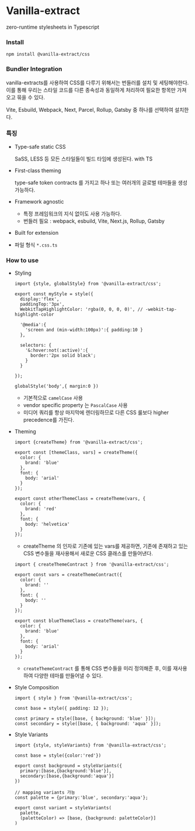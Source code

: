 # Vanilla-extract

zero-runtime stylesheets in Typescript

### Install

```shell
npm install @vanilla-extract/css
```

### Bundler Integration

vanilla-extracts를 사용하여 CSS를 다루기 위해서는 번들러를 설치 및 세팅해야한다. 이를 통해 우리는 스타일 코드를 다른 종속성과 동일하게 처리하여 필요한 항목만 가져오고 묶을 수 있다. 

Vite, Esbuild, Webpack, Next, Parcel, Rollup, Gatsby 중 하나를 선택하여 설치한다. 

### 특징 

- Type-safe static CSS

  SaSS, LESS 등 모든 스타일들이 빌드 타임에 생성된다. with TS

- First-class theming

  type-safe token contracts 를 가지고 하나 또는 여러개의 글로벌 테마들을 생성 가능하다.

- Framework agnostic
  - 특정 프레임워크의 지식 없이도 사용 가능하다.
  - 번들러 필요 : webpack, esbuild, Vite, Next.js, Rollup, Gatsby

- Built for extension
- 파일 형식 `*.css.ts`

### How to use

- Styling

  ```tsx
  import {style, globalStyle} from '@vanilla-extract/css';
  
  export const myStyle = style({
    display:'flex',
    paddingTop:'3px',
    WebkitTapHighlightColor: 'rgba(0, 0, 0, 0)', // -webkit-tap-highlight-color
    
    '@media':{
      'screen and (min-width:100px)':{ padding:10 }
    },
    
    selectors: {
      '&:hover:not(:active)':{
        border:'2px solid black';
      }
    }
  
  });
  
  globalStyle('body',{ margin:0 })
  ```

  - 기본적으로 `camelCase` 사용
  - vendor specific property 는 `PascalCase` 사용
  - 미디어 쿼리를 항상 마지막에 렌더링하므로 다른 CSS 룰보다 higher precedence를 가진다.

- Theming

  ```tsx
  import {createTheme} from '@vanilla-extract/css';
  
  export const [themeClass, vars] = createTheme({
    color: {
      brand: 'blue'
    },
    font: {
      body: 'arial'
    }
  });
  
  export const otherThemeClass = createTheme(vars, {
    color: {
      brand: 'red'
    },
    font: {
      body: 'helvetica'
    }
  });
  ```

  - createTheme 의 인자로 기존에 있는 vars를 제공하면, 기존에 존재하고 있는 CSS 변수들을 재사용해서 새로운 CSS 클래스를 만들어낸다.

  ```tsx
  import { createThemeContract } from '@vanilla-extract/css';
  
  export const vars = createThemeContract({
    color: {
      brand: ''
    },
    font: {
      body: ''
    }
  });
  
  export const blueThemeClass = createTheme(vars, {
    color: {
      brand: 'blue'
    },
    font: {
      body: 'arial'
    }
  });
  ```

  - `createThemeContract` 를 통해 CSS 변수들을 미리 정의해준 후, 이를 재사용하여 다양한 테마를 만들어낼 수 있다. 

- Style Composition

  ```tsx
  import { style } from '@vanilla-extract/css';
  
  const base = style({ padding: 12 });
  
  const primary = style([base, { background: 'blue' }]);
  const secondary = style([base, { background: 'aqua' }]);
  ```

- Style Variants

  ```tsx
  import {style, styleVariants} from '@vanilla-extract/css';
  
  const base = style({color:'red'})
  
  export const background = styleVariants({
    primary:[base,{background:'blue'}],
    secondary:[base,{background:'aqua'}]
  })
  
  // mapping variants 가능 
  const palette = {primary:'blue', secondary:'aqua'};
  
  export const variant = styleVariants(
  	palette,
    (paletteColor) => [base, {background: paletteColor}]
  )
  ```

